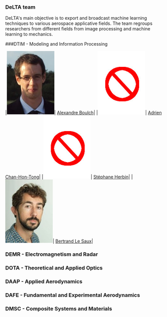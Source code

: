 ### DeLTA team

DeLTA's main objective is to export and broadcast machine learning techniques to various aerospace applicative fields.
The team regroups researchers from different fields from image processing and machine learning to mechanics.

###DTIM - Modeling and Information Processing

|![alt text](images/team/A_Boulch.jpg "Alexandre Boulch")| [Alexandre Boulch](https://sites.google.com/view/boulch)|
|![alt text](images/team/no_photo.jpg "Adrien Chan-Hon-Tong")| [Adrien Chan-Hon-Tong](https://www.researchgate.net/profile/Adrien_Chan-Hon-Tong)|
|![alt text](images/team/no_photo.jpg "Stéphane Herbin")| [Stéphane Herbin](https://www.researchgate.net/profile/Stephane_Herbin)|
|![alt text](images/team/B_LeSaux.jpg "Bertrand Le Saux")| [Bertrand Le Saux](http://www.onera.fr/en/staff/bertrand-le-saux)|

### DEMR - Electromagnetism and Radar

### DOTA - Theoretical and Applied Optics

### DAAP - Applied Aerodynamics

### DAFE - Fundamental and Experimental Aerodynamics

### DMSC - Composite Systems and Materials
